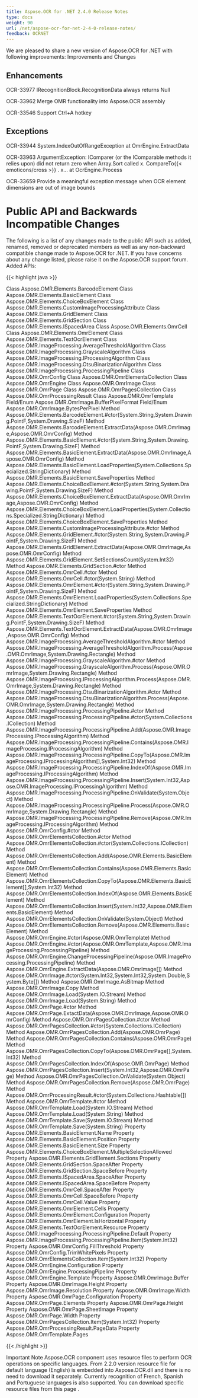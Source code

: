 ```yaml
---
title: Aspose.OCR for .NET 2.4.0 Release Notes
type: docs
weight: 90
url: /net/aspose-ocr-for-net-2-4-0-release-notes/
feedback: OCRNET
---
```


We are pleased to share a new version of Aspose.OCR for .NET with following improvements:
Improvements and Changes
## **Enhancements**
OCR-33977 IRecognitionBlock.RecognitionData always returns Null

OCR-33962 Merge OMR functionality into Aspose.OCR assembly

OCR-33546 Support Ctrl+A hotkey 
## **Exceptions**
OCR-33944 System.IndexOutOfRangeException at OmrEngine.ExtractData

OCR-33963 ArgumentException: IComparer (or the IComparable methods it relies upon) did not return zero when Array.Sort called x. CompareTo{{< emoticons/cross >}} . x... at OcrEngine.Process

OCR-33659 Provide a meaningful exception message when OCR element dimensions are out of image bounds
# **Public API and Backwards Incompatible Changes**
The following is a list of any changes made to the public API such as added, renamed, removed or deprecated members as well as any non-backward compatible change made to Aspose.OCR for .NET. If you have concerns about any change listed, please raise it on the Aspose.OCR support forum.
Added APIs:

{{< highlight java >}}

 Class Aspose.OMR.Elements.BarcodeElement Class Aspose.OMR.Elements.BasicElement Class Aspose.OMR.Elements.ChoiceBoxElement Class Aspose.OMR.Elements.CustomImageProcessingAttribute Class Aspose.OMR.Elements.GridElement Class Aspose.OMR.Elements.GridSection Class Aspose.OMR.Elements.ISpacedArea Class Aspose.OMR.Elements.OmrCell Class Aspose.OMR.Elements.OmrElement Class Aspose.OMR.Elements.TextOcrElement Class Aspose.OMR.ImageProcessing.AverageThresholdAlgorithm Class Aspose.OMR.ImageProcessing.GrayscaleAlgorithm Class Aspose.OMR.ImageProcessing.IProcessingAlgorithm Class Aspose.OMR.ImageProcessing.OtsuBinarizationAlgorithm Class Aspose.OMR.ImageProcessing.ProcessingPipeline Class Aspose.OMR.OmrConfig Class Aspose.OMR.OmrElementsCollection Class Aspose.OMR.OmrEngine Class Aspose.OMR.OmrImage Class Aspose.OMR.OmrPage Class Aspose.OMR.OmrPagesCollection Class Aspose.OMR.OmrProcessingResult Class Aspose.OMR.OmrTemplate Field/Enum Aspose.OMR.OmrImage.BufferPixelFormat Field/Enum Aspose.OMR.OmrImage.BytesPerPixel Method Aspose.OMR.Elements.BarcodeElement.#ctor(System.String,System.Drawing.PointF,System.Drawing.SizeF) Method Aspose.OMR.Elements.BarcodeElement.ExtractData(Aspose.OMR.OmrImage,Aspose.OMR.OmrConfig) Method Aspose.OMR.Elements.BasicElement.#ctor(System.String,System.Drawing.PointF,System.Drawing.SizeF) Method Aspose.OMR.Elements.BasicElement.ExtractData(Aspose.OMR.OmrImage,Aspose.OMR.OmrConfig) Method Aspose.OMR.Elements.BasicElement.LoadProperties(System.Collections.Specialized.StringDictionary) Method Aspose.OMR.Elements.BasicElement.SaveProperties Method Aspose.OMR.Elements.ChoiceBoxElement.#ctor(System.String,System.Drawing.PointF,System.Drawing.SizeF) Method Aspose.OMR.Elements.ChoiceBoxElement.ExtractData(Aspose.OMR.OmrImage,Aspose.OMR.OmrConfig) Method Aspose.OMR.Elements.ChoiceBoxElement.LoadProperties(System.Collections.Specialized.StringDictionary) Method Aspose.OMR.Elements.ChoiceBoxElement.SaveProperties Method Aspose.OMR.Elements.CustomImageProcessingAttribute.#ctor Method Aspose.OMR.Elements.GridElement.#ctor(System.String,System.Drawing.PointF,System.Drawing.SizeF) Method Aspose.OMR.Elements.GridElement.ExtractData(Aspose.OMR.OmrImage,Aspose.OMR.OmrConfig) Method Aspose.OMR.Elements.GridElement.SetSectionsCount(System.Int32) Method Aspose.OMR.Elements.GridSection.#ctor Method Aspose.OMR.Elements.OmrCell.#ctor Method Aspose.OMR.Elements.OmrCell.#ctor(System.String) Method Aspose.OMR.Elements.OmrElement.#ctor(System.String,System.Drawing.PointF,System.Drawing.SizeF) Method Aspose.OMR.Elements.OmrElement.LoadProperties(System.Collections.Specialized.StringDictionary) Method Aspose.OMR.Elements.OmrElement.SaveProperties Method Aspose.OMR.Elements.TextOcrElement.#ctor(System.String,System.Drawing.PointF,System.Drawing.SizeF) Method Aspose.OMR.Elements.TextOcrElement.ExtractData(Aspose.OMR.OmrImage,Aspose.OMR.OmrConfig) Method Aspose.OMR.ImageProcessing.AverageThresholdAlgorithm.#ctor Method Aspose.OMR.ImageProcessing.AverageThresholdAlgorithm.Process(Aspose.OMR.OmrImage,System.Drawing.Rectangle) Method Aspose.OMR.ImageProcessing.GrayscaleAlgorithm.#ctor Method Aspose.OMR.ImageProcessing.GrayscaleAlgorithm.Process(Aspose.OMR.OmrImage,System.Drawing.Rectangle) Method Aspose.OMR.ImageProcessing.IProcessingAlgorithm.Process(Aspose.OMR.OmrImage,System.Drawing.Rectangle) Method Aspose.OMR.ImageProcessing.OtsuBinarizationAlgorithm.#ctor Method Aspose.OMR.ImageProcessing.OtsuBinarizationAlgorithm.Process(Aspose.OMR.OmrImage,System.Drawing.Rectangle) Method Aspose.OMR.ImageProcessing.ProcessingPipeline.#ctor Method Aspose.OMR.ImageProcessing.ProcessingPipeline.#ctor(System.Collections.ICollection) Method Aspose.OMR.ImageProcessing.ProcessingPipeline.Add(Aspose.OMR.ImageProcessing.IProcessingAlgorithm) Method Aspose.OMR.ImageProcessing.ProcessingPipeline.Contains(Aspose.OMR.ImageProcessing.IProcessingAlgorithm) Method Aspose.OMR.ImageProcessing.ProcessingPipeline.CopyTo(Aspose.OMR.ImageProcessing.IProcessingAlgorithm\[\],System.Int32) Method Aspose.OMR.ImageProcessing.ProcessingPipeline.IndexOf(Aspose.OMR.ImageProcessing.IProcessingAlgorithm) Method Aspose.OMR.ImageProcessing.ProcessingPipeline.Insert(System.Int32,Aspose.OMR.ImageProcessing.IProcessingAlgorithm) Method Aspose.OMR.ImageProcessing.ProcessingPipeline.OnValidate(System.Object) Method Aspose.OMR.ImageProcessing.ProcessingPipeline.Process(Aspose.OMR.OmrImage,System.Drawing.Rectangle) Method Aspose.OMR.ImageProcessing.ProcessingPipeline.Remove(Aspose.OMR.ImageProcessing.IProcessingAlgorithm) Method Aspose.OMR.OmrConfig.#ctor Method Aspose.OMR.OmrElementsCollection.#ctor Method Aspose.OMR.OmrElementsCollection.#ctor(System.Collections.ICollection) Method Aspose.OMR.OmrElementsCollection.Add(Aspose.OMR.Elements.BasicElement) Method Aspose.OMR.OmrElementsCollection.Contains(Aspose.OMR.Elements.BasicElement) Method Aspose.OMR.OmrElementsCollection.CopyTo(Aspose.OMR.Elements.BasicElement\[\],System.Int32) Method Aspose.OMR.OmrElementsCollection.IndexOf(Aspose.OMR.Elements.BasicElement) Method Aspose.OMR.OmrElementsCollection.Insert(System.Int32,Aspose.OMR.Elements.BasicElement) Method Aspose.OMR.OmrElementsCollection.OnValidate(System.Object) Method Aspose.OMR.OmrElementsCollection.Remove(Aspose.OMR.Elements.BasicElement) Method Aspose.OMR.OmrEngine.#ctor(Aspose.OMR.OmrTemplate) Method Aspose.OMR.OmrEngine.#ctor(Aspose.OMR.OmrTemplate,Aspose.OMR.ImageProcessing.ProcessingPipeline) Method Aspose.OMR.OmrEngine.ChangeProcessingPipeline(Aspose.OMR.ImageProcessing.ProcessingPipeline) Method Aspose.OMR.OmrEngine.ExtractData(Aspose.OMR.OmrImage\[\]) Method Aspose.OMR.OmrImage.#ctor(System.Int32,System.Int32,System.Double,System.Byte\[\]) Method Aspose.OMR.OmrImage.AsBitmap Method Aspose.OMR.OmrImage.Copy Method Aspose.OMR.OmrImage.Load(System.IO.Stream) Method Aspose.OMR.OmrImage.Load(System.String) Method Aspose.OMR.OmrPage.#ctor Method Aspose.OMR.OmrPage.ExtactData(Aspose.OMR.OmrImage,Aspose.OMR.OmrConfig) Method Aspose.OMR.OmrPagesCollection.#ctor Method Aspose.OMR.OmrPagesCollection.#ctor(System.Collections.ICollection) Method Aspose.OMR.OmrPagesCollection.Add(Aspose.OMR.OmrPage) Method Aspose.OMR.OmrPagesCollection.Contains(Aspose.OMR.OmrPage) Method Aspose.OMR.OmrPagesCollection.CopyTo(Aspose.OMR.OmrPage\[\],System.Int32) Method Aspose.OMR.OmrPagesCollection.IndexOf(Aspose.OMR.OmrPage) Method Aspose.OMR.OmrPagesCollection.Insert(System.Int32,Aspose.OMR.OmrPage) Method Aspose.OMR.OmrPagesCollection.OnValidate(System.Object) Method Aspose.OMR.OmrPagesCollection.Remove(Aspose.OMR.OmrPage) Method Aspose.OMR.OmrProcessingResult.#ctor(System.Collections.Hashtable\[\]) Method Aspose.OMR.OmrTemplate.#ctor Method Aspose.OMR.OmrTemplate.Load(System.IO.Stream) Method Aspose.OMR.OmrTemplate.Load(System.String) Method Aspose.OMR.OmrTemplate.Save(System.IO.Stream) Method Aspose.OMR.OmrTemplate.Save(System.String) Property Aspose.OMR.Elements.BasicElement.Name Property Aspose.OMR.Elements.BasicElement.Position Property Aspose.OMR.Elements.BasicElement.Size Property Aspose.OMR.Elements.ChoiceBoxElement.MultipleSelectionAllowed Property Aspose.OMR.Elements.GridElement.Sections Property Aspose.OMR.Elements.GridSection.SpaceAfter Property Aspose.OMR.Elements.GridSection.SpaceBefore Property Aspose.OMR.Elements.ISpacedArea.SpaceAfter Property Aspose.OMR.Elements.ISpacedArea.SpaceBefore Property Aspose.OMR.Elements.OmrCell.SpaceAfter Property Aspose.OMR.Elements.OmrCell.SpaceBefore Property Aspose.OMR.Elements.OmrCell.Value Property Aspose.OMR.Elements.OmrElement.Cells Property Aspose.OMR.Elements.OmrElement.Configuration Property Aspose.OMR.Elements.OmrElement.IsHorizontal Property Aspose.OMR.Elements.TextOcrElement.Resource Property Aspose.OMR.ImageProcessing.ProcessingPipeline.Default Property Aspose.OMR.ImageProcessing.ProcessingPipeline.Item(System.Int32) Property Aspose.OMR.OmrConfig.FillThreshold Property Aspose.OMR.OmrConfig.TrimWhitePixels Property Aspose.OMR.OmrElementsCollection.Item(System.Int32) Property Aspose.OMR.OmrEngine.Configuration Property Aspose.OMR.OmrEngine.ProcessingPipeline Property Aspose.OMR.OmrEngine.Template Property Aspose.OMR.OmrImage.Buffer Property Aspose.OMR.OmrImage.Height Property Aspose.OMR.OmrImage.Resolution Property Aspose.OMR.OmrImage.Width Property Aspose.OMR.OmrPage.Configuration Property Aspose.OMR.OmrPage.Elements Property Aspose.OMR.OmrPage.Height Property Aspose.OMR.OmrPage.SheetImage Property Aspose.OMR.OmrPage.Width Property Aspose.OMR.OmrPagesCollection.Item(System.Int32) Property Aspose.OMR.OmrProcessingResult.PageData Property Aspose.OMR.OmrTemplate.Pages

{{< /highlight >}}

Important Note
Aspose.OCR component uses resource files to perform OCR operations on specific languages. From 2.2.0 version resource file for default language (English) is embedded into Aspose.OCR.dll and there is no need to download it separately. Currently recognition of French, Spanish and Portuguese languages is also supported. You can download specific resource files from this page
. 
